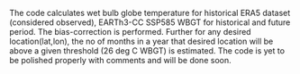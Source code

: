 The code calculates wet bulb globe temperature for historical ERA5 dataset (considered observed), EARTh3-CC SSP585 WBGT for historical and future period. The bias-correction is performed. Further for any desired location(lat,lon), the no of months in a year that desired location will be above a given threshold (26 deg C WBGT) is estimated. The code is yet to be polished properly with comments and will be done soon.
